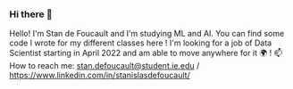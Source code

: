 ### Hi there 👋

Hello! 
I'm Stan de Foucault and I'm studying ML and AI. 
You can find some code I wrote for my different classes here ! 
I'm looking for a job of Data Scientist starting in April 2022 and am able to move anywhere for it 🌍 ! 
📫 How to reach me: stan.defoucault@student.ie.edu / https://www.linkedin.com/in/stanislasdefoucault/

